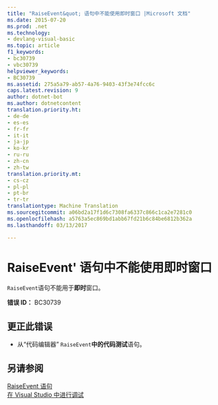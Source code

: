 ```yaml
---
title: "RaiseEvent&quot; 语句中不能使用即时窗口 |Microsoft 文档"
ms.date: 2015-07-20
ms.prod: .net
ms.technology:
- devlang-visual-basic
ms.topic: article
f1_keywords:
- bc30739
- vbc30739
helpviewer_keywords:
- BC30739
ms.assetid: 275a5a79-ab57-4a76-9403-43f3e74fcc6c
caps.latest.revision: 9
author: dotnet-bot
ms.author: dotnetcontent
translation.priority.ht:
- de-de
- es-es
- fr-fr
- it-it
- ja-jp
- ko-kr
- ru-ru
- zh-cn
- zh-tw
translation.priority.mt:
- cs-cz
- pl-pl
- pt-br
- tr-tr
translationtype: Machine Translation
ms.sourcegitcommit: a06bd2a17f1d6c7308fa6337c866c1ca2e7281c0
ms.openlocfilehash: a5763a5ec869bd1abb67fd21b6c84be6812b362a
ms.lasthandoff: 03/13/2017

---
```

# <a name="39raiseevent39-statements-are-not-valid-in-the-immediate-window"></a>RaiseEvent' 语句中不能使用即时窗口
`RaiseEvent`语句不能用于**即时**窗口。  
  
 **错误 ID：** BC30739  
  
## <a name="to-correct-this-error"></a>更正此错误  
  
-   从“代码编辑器” `RaiseEvent`**中的代码测试**语句。  
  
## <a name="see-also"></a>另请参阅  
 [RaiseEvent 语句](../../visual-basic/language-reference/statements/raiseevent-statement.md)   
 [在 Visual Studio 中进行调试](https://docs.microsoft.com/visualstudio/debugger/debugging-in-visual-studio)
